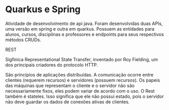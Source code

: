 # Quarkus e Spring

Atividade de desenvolvimento de api java. Foram desenvolvidas duas APIs, uma versão em spring e outra em quarkus.
Possuem as entidades para alunos, cursos, disciplinas e professores e endpoints para seus respectivos métodos CRUDs.

REST

Sigfinica Representational State Transfer, inventado por Roy Fielding, um dos principais criadores do protocolo HTTP.

São princípios de aplicações distribuídas. A comunicação ocorre entre clientes (requerem recursos) e servidores (possuem recursos). Os papeis das máquinas que representam o cliente e o servidor não são necessariamente fixos, eles podem variar de acordo com o uso. O Rest também é stateles. Isso significa que ele não possui estado, pois o servidor não deve guardar os dados de conexões ativas de clientes.